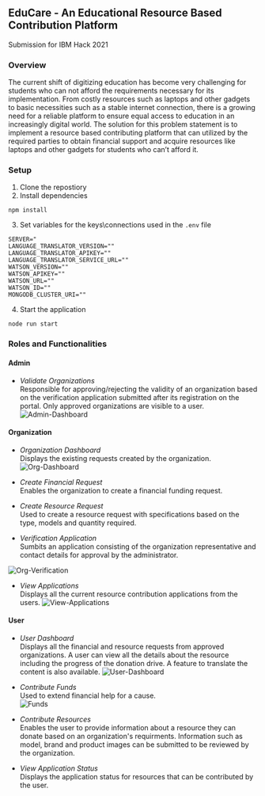 ## EduCare - An Educational Resource Based Contribution Platform
Submission for IBM Hack 2021

### Overview
The current shift of digitizing education has become very challenging for students who can not afford the requirements necessary for its implementation. From costly resources such as laptops and other gadgets to basic necessities such as a stable internet connection, there is a growing need for a reliable platform to ensure equal access to education in an increasingly digital world. The solution for this problem statement is to implement a resource based contributing platform that can utilized by the required parties to obtain financial support and acquire resources like laptops and other gadgets for students who can’t afford it.

### Setup

1. Clone the repostiory
2. Install dependencies
```
npm install
```
3. Set variables for the keys\connections used in the `.env` file
```
SERVER="
LANGUAGE_TRANSLATOR_VERSION=""
LANGUAGE_TRANSLATOR_APIKEY=""
LANGUAGE_TRANSLATOR_SERVICE_URL=""
WATSON_VERSION=""
WATSON_APIKEY=""
WATSON_URL=""
WATSON_ID=""
MONGODB_CLUSTER_URI=""
```
4. Start the application
```
node run start
```

### Roles and Functionalities

#### Admin

* <i>Validate Organizations </i><br>
Responsible for approving/rejecting the validity of an organization based on the verification application submitted after its registration on the portal. Only approved organizations are visible to a user. 
![Admin-Dashboard](https://github.com/VaishnaviNandakumar/ibm-hack/blob/main/docs/Admin%20Approval.PNG)

#### Organization

* <i>Organization Dashboard</i><br>
Displays the existing requests created by the organization.
![Org-Dashboard](https://github.com/VaishnaviNandakumar/ibm-hack/blob/main/docs/Org-Dashboard.png)

* <i>Create Financial Request</i><br>
Enables the organization to create a financial funding request.

* <i>Create Resource Request</i><br>
Used to create a resource request with specifications based on the type, models and quantity required.

* <i>Verification Application</i><br>
Sumbits an application consisting of the organization representative and contact details for approval by the administrator.

![Org-Verification](https://github.com/VaishnaviNandakumar/ibm-hack/blob/main/docs/Org-Verification.PNG)

* <i>View Applications</i><br>
Displays all the current resource contribution applications from the users.
![View-Applications](https://github.com/VaishnaviNandakumar/ibm-hack/blob/main/docs/Resource-Application.PNG)


#### User

* <i>User Dashboard</i><br>
Displays all the financial and resource requests from approved organizations. A user can view all the details about the resource including the progress of the donation drive. A feature to translate the content is also available.
![User-Dashboard](https://github.com/VaishnaviNandakumar/ibm-hack/blob/main/docs/User-Dashboard.png)

* <i>Contribute Funds </i><br>
Used to extend financial help for a cause. <br>
![Funds](https://github.com/VaishnaviNandakumar/ibm-hack/blob/main/docs/Resource-Contribution.PNG)

* <i>Contribute Resources </i><br>
Enables the user to provide information about a resource they can donate based on an organization's requirments. Information such as model, brand and product images can be submitted to be reviewed by the organization.

* <i>View Application Status</i><br>
Displays the application status for resources that can be contributed by the user.


